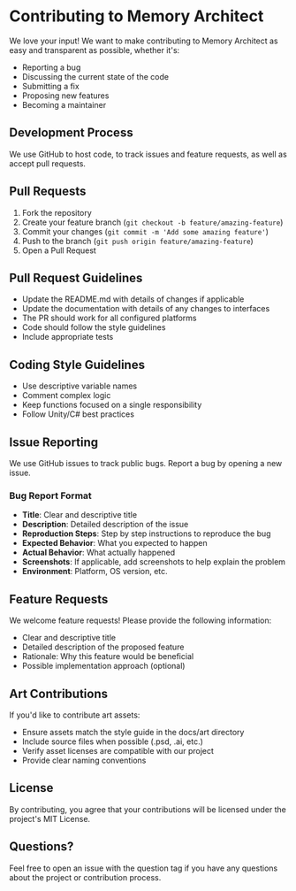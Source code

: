 # Contributing to Memory Architect

We love your input! We want to make contributing to Memory Architect as easy and transparent as possible, whether it's:

- Reporting a bug
- Discussing the current state of the code
- Submitting a fix
- Proposing new features
- Becoming a maintainer

## Development Process

We use GitHub to host code, to track issues and feature requests, as well as accept pull requests.

## Pull Requests

1. Fork the repository
2. Create your feature branch (`git checkout -b feature/amazing-feature`)
3. Commit your changes (`git commit -m 'Add some amazing feature'`)
4. Push to the branch (`git push origin feature/amazing-feature`)
5. Open a Pull Request

## Pull Request Guidelines

- Update the README.md with details of changes if applicable
- Update the documentation with details of any changes to interfaces
- The PR should work for all configured platforms
- Code should follow the style guidelines
- Include appropriate tests

## Coding Style Guidelines

- Use descriptive variable names
- Comment complex logic
- Keep functions focused on a single responsibility
- Follow Unity/C# best practices

## Issue Reporting

We use GitHub issues to track public bugs. Report a bug by opening a new issue.

### Bug Report Format

- **Title**: Clear and descriptive title
- **Description**: Detailed description of the issue
- **Reproduction Steps**: Step by step instructions to reproduce the bug
- **Expected Behavior**: What you expected to happen
- **Actual Behavior**: What actually happened
- **Screenshots**: If applicable, add screenshots to help explain the problem
- **Environment**: Platform, OS version, etc.

## Feature Requests

We welcome feature requests! Please provide the following information:

- Clear and descriptive title
- Detailed description of the proposed feature
- Rationale: Why this feature would be beneficial
- Possible implementation approach (optional)

## Art Contributions

If you'd like to contribute art assets:

- Ensure assets match the style guide in the docs/art directory
- Include source files when possible (.psd, .ai, etc.)
- Verify asset licenses are compatible with our project
- Provide clear naming conventions

## License

By contributing, you agree that your contributions will be licensed under the project's MIT License.

## Questions?

Feel free to open an issue with the question tag if you have any questions about the project or contribution process.
